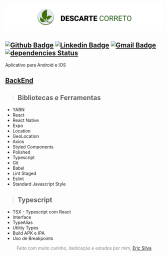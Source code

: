 

<img src="./docs/logo-header.png"/>


[![Github Badge](https://img.shields.io/badge/-Github-000?style=flat-square&logo=Github&logoColor=white&link=https://github.com/monteiro-alexandre)](https://github.com/eric218110)
[![Linkedin Badge](https://img.shields.io/badge/-LinkedIn-blue?style=flat-square&logo=Linkedin&logoColor=white&link=https://www.linkedin.com/in/alexandre-monteiro-9a03371a5/)](https://www.linkedin.com/in/eric-silva-mendes-8a6716143/)
[![Gmail Badge](https://img.shields.io/badge/-Gmail-c14438?style=flat-square&logo=Gmail&logoColor=white&link=mailto:alexandre.monteiro.bec@gmail.com)](mailto:ericsilvaccp@gmail.com)
[![dependencies Status](https://david-dm.org/eric218110/mobile-tcc/status.svg)](https://david-dm.org/eric218110/mobile-tcc)
---

Aplicativo para Android e IOS

## [**BackEnd**](https://github.com/eric218110/back-end-descarte-correto)


> ## Bibliotecas e Ferramentas

* YARN
* React
* React Native
* Expo
* Location
* GeoLocation
* Axios
* Styled Components
* Polished
* Typescript
* Git
* Babel
* Lint Staged
* Eslint
* Standard Javascript Style

> ## Typescript

* TSX - Typescript com React
* Interface
* TypeAlias
* Utility Types
* Build APK e IPA
* Uso de Breakpoints

<p style="color: grey" align="center">
Feito com muito carinho, dedicação e estudos por mim, <a href="https://github.com/eric218110/">Eric Silva</a>
</p>

